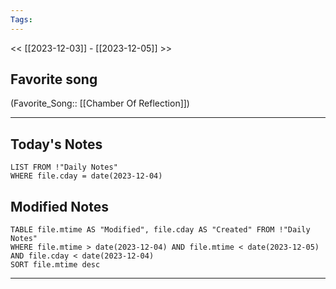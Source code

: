 ```yaml
---
Tags:
---
```

<< [[2023-12-03]] - [[2023-12-05]] >>
## Favorite song
(Favorite_Song:: [[Chamber Of Reflection]])

___
## Today's Notes
```dataview
LIST FROM !"Daily Notes"
WHERE file.cday = date(2023-12-04)
```
## Modified Notes
```dataview
TABLE file.mtime AS "Modified", file.cday AS "Created" FROM !"Daily Notes" 
WHERE file.mtime > date(2023-12-04) AND file.mtime < date(2023-12-05) AND file.cday < date(2023-12-04)
SORT file.mtime desc
```
___
